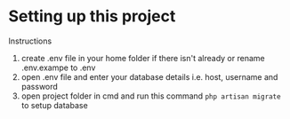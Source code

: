 # Setting up this project

Instructions

1.  create .env file in your home folder if there isn't already or rename .env.exampe to .env
2.  open .env file and enter your database details i.e. host, username and password
3.  open project folder in cmd and run this command `php artisan migrate` to setup database
